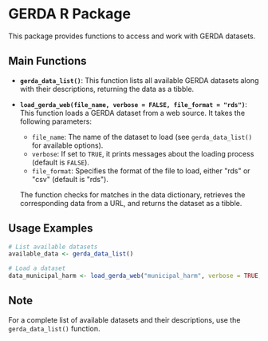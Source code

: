 # GERDA R Package

This package provides functions to access and work with GERDA datasets.

## Main Functions

- **`gerda_data_list()`**: This function lists all available GERDA datasets along with their descriptions, returning the data as a tibble.

- **`load_gerda_web(file_name, verbose = FALSE, file_format = "rds")`**: This function loads a GERDA dataset from a web source. It takes the following parameters:
  - `file_name`: The name of the dataset to load (see `gerda_data_list()` for available options).
  - `verbose`: If set to `TRUE`, it prints messages about the loading process (default is `FALSE`).
  - `file_format`: Specifies the format of the file to load, either "rds" or "csv" (default is "rds").

  The function checks for matches in the data dictionary, retrieves the corresponding data from a URL, and returns the dataset as a tibble.

## Usage Examples

```R
# List available datasets
available_data <- gerda_data_list()

# Load a dataset
data_municipal_harm <- load_gerda_web("municipal_harm", verbose = TRUE, file_format = "rds")
```

## Note

For a complete list of available datasets and their descriptions, use the `gerda_data_list()` function.
